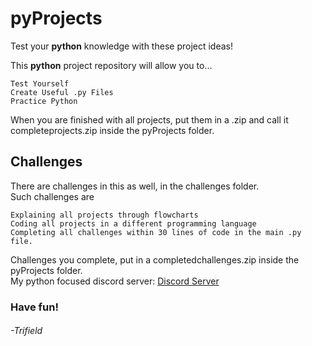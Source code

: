 # pyProjects
Test your **python** knowledge with these project ideas!

This **python** project repository will allow you to...

    Test Yourself
    Create Useful .py Files
    Practice Python

When you are finished with all projects, put them in a .zip and call it completeprojects.zip inside the pyProjects folder.
## Challenges
There are challenges in this as well, in the challenges folder.\
Such challenges are
```
Explaining all projects through flowcharts
Coding all projects in a different programming language
Completing all challenges within 30 lines of code in the main .py file.
```
Challenges you complete, put in a completedchallenges.zip inside the pyProjects folder.\
My python focused discord server: [Discord Server](https://discord.gg/AhgnCu6)
### Have fun!
###### -Trifield
